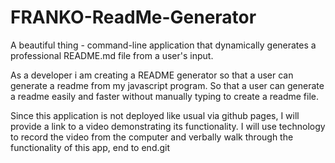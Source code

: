 # FRANKO-ReadMe-Generator
A beautiful thing - command-line application that dynamically generates a professional README.md file from a user's input.

As a developer i am creating a README generator so that a user can generate a readme from my javascript program. So that a user can generate a readme easily and faster without manually typing to create a readme file.

Since this application is not deployed like usual via github pages, I will provide a link to a video demonstrating its functionality. I will use technology to record the video from the computer and verbally walk through the functionality of this app, end to end.git